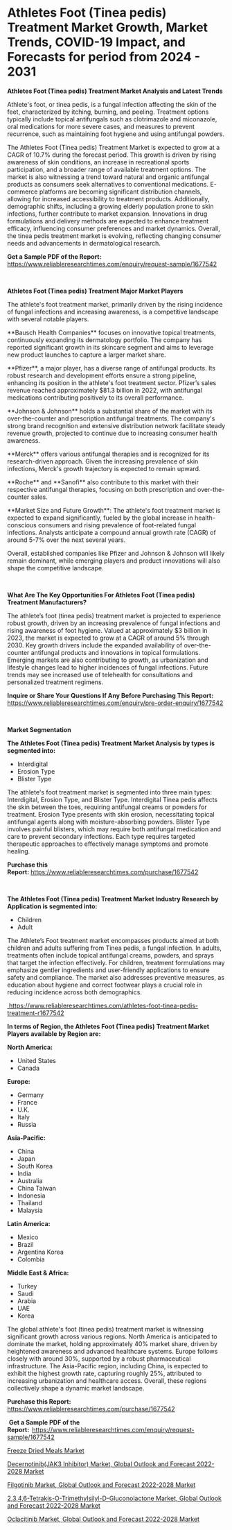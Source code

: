<p><h1>Athletes Foot (Tinea pedis) Treatment Market Growth, Market Trends, COVID-19 Impact, and Forecasts for period from 2024 - 2031</h1></p><p><strong>Athletes Foot (Tinea pedis) Treatment Market Analysis and Latest Trends</strong></p>
<p><p>Athlete's foot, or tinea pedis, is a fungal infection affecting the skin of the feet, characterized by itching, burning, and peeling. Treatment options typically include topical antifungals such as clotrimazole and miconazole, oral medications for more severe cases, and measures to prevent recurrence, such as maintaining foot hygiene and using antifungal powders.</p><p>The Athletes Foot (Tinea pedis) Treatment Market is expected to grow at a CAGR of 10.7% during the forecast period. This growth is driven by rising awareness of skin conditions, an increase in recreational sports participation, and a broader range of available treatment options. The market is also witnessing a trend toward natural and organic antifungal products as consumers seek alternatives to conventional medications. E-commerce platforms are becoming significant distribution channels, allowing for increased accessibility to treatment products. Additionally, demographic shifts, including a growing elderly population prone to skin infections, further contribute to market expansion. Innovations in drug formulations and delivery methods are expected to enhance treatment efficacy, influencing consumer preferences and market dynamics. Overall, the tinea pedis treatment market is evolving, reflecting changing consumer needs and advancements in dermatological research.</p></p>
<p><strong>Get a Sample PDF of the Report:&nbsp;</strong> <a href="https://www.reliableresearchtimes.com/enquiry/request-sample/1677542?utm_campaign=1266&utm_medium=2&utm_source=Github&utm_content=ia&utm_term=14102024&utm_id=athletes-foot-tinea-pedis-treatment">https://www.reliableresearchtimes.com/enquiry/request-sample/1677542</a></p>
<p>&nbsp;</p>
<p><strong>Athletes Foot (Tinea pedis) Treatment Major Market Players</strong></p>
<p><p>The athlete's foot treatment market, primarily driven by the rising incidence of fungal infections and increasing awareness, is a competitive landscape with several notable players.</p><p>**Bausch Health Companies** focuses on innovative topical treatments, continuously expanding its dermatology portfolio. The company has reported significant growth in its skincare segment and aims to leverage new product launches to capture a larger market share.</p><p>**Pfizer**, a major player, has a diverse range of antifungal products. Its robust research and development efforts ensure a strong pipeline, enhancing its position in the athlete's foot treatment sector. Pfizer’s sales revenue reached approximately $81.3 billion in 2022, with antifungal medications contributing positively to its overall performance.</p><p>**Johnson & Johnson** holds a substantial share of the market with its over-the-counter and prescription antifungal treatments. The company's strong brand recognition and extensive distribution network facilitate steady revenue growth, projected to continue due to increasing consumer health awareness.</p><p>**Merck** offers various antifungal therapies and is recognized for its research-driven approach. Given the increasing prevalence of skin infections, Merck's growth trajectory is expected to remain upward.</p><p>**Roche** and **Sanofi** also contribute to this market with their respective antifungal therapies, focusing on both prescription and over-the-counter sales.</p><p>**Market Size and Future Growth**: The athlete's foot treatment market is expected to expand significantly, fueled by the global increase in health-conscious consumers and rising prevalence of foot-related fungal infections. Analysts anticipate a compound annual growth rate (CAGR) of around 5-7% over the next several years. </p><p>Overall, established companies like Pfizer and Johnson & Johnson will likely remain dominant, while emerging players and product innovations will also shape the competitive landscape.</p></p>
<p>&nbsp;</p>
<p><strong>What Are The Key Opportunities For Athletes Foot (Tinea pedis) Treatment Manufacturers?</strong></p>
<p><p>The athlete’s foot (tinea pedis) treatment market is projected to experience robust growth, driven by an increasing prevalence of fungal infections and rising awareness of foot hygiene. Valued at approximately $3 billion in 2023, the market is expected to grow at a CAGR of around 5% through 2030. Key growth drivers include the expanded availability of over-the-counter antifungal products and innovations in topical formulations. Emerging markets are also contributing to growth, as urbanization and lifestyle changes lead to higher incidences of fungal infections. Future trends may see increased use of telehealth for consultations and personalized treatment regimens.</p></p>
<p><strong>Inquire or Share Your Questions If Any Before Purchasing This Report:</strong> <a href="https://www.reliableresearchtimes.com/enquiry/pre-order-enquiry/1677542?utm_campaign=1266&utm_medium=2&utm_source=Github&utm_content=ia&utm_term=14102024&utm_id=athletes-foot-tinea-pedis-treatment">https://www.reliableresearchtimes.com/enquiry/pre-order-enquiry/1677542</a></p>
<p>&nbsp;</p>
<p><strong>Market Segmentation</strong></p>
<p><strong>The Athletes Foot (Tinea pedis) Treatment Market Analysis by types is segmented into:</strong></p>
<p><ul><li>Interdigital</li><li>Erosion Type</li><li>Blister Type</li></ul></p>
<p><p>The athlete's foot treatment market is segmented into three main types: Interdigital, Erosion Type, and Blister Type. Interdigital Tinea pedis affects the skin between the toes, requiring antifungal creams or powders for treatment. Erosion Type presents with skin erosion, necessitating topical antifungal agents along with moisture-absorbing powders. Blister Type involves painful blisters, which may require both antifungal medication and care to prevent secondary infections. Each type requires targeted therapeutic approaches to effectively manage symptoms and promote healing.</p></p>
<p><strong>Purchase this Report:&nbsp;</strong><a href="https://www.reliableresearchtimes.com/purchase/1677542?utm_campaign=1266&utm_medium=2&utm_source=Github&utm_content=ia&utm_term=14102024&utm_id=athletes-foot-tinea-pedis-treatment">https://www.reliableresearchtimes.com/purchase/1677542</a></p>
<p>&nbsp;</p>
<p><strong>The Athletes Foot (Tinea pedis) Treatment Market Industry Research by Application is segmented into:</strong></p>
<p><ul><li>Children</li><li>Adult</li></ul></p>
<p><p>The Athlete’s Foot treatment market encompasses products aimed at both children and adults suffering from Tinea pedis, a fungal infection. In adults, treatments often include topical antifungal creams, powders, and sprays that target the infection effectively. For children, treatment formulations may emphasize gentler ingredients and user-friendly applications to ensure safety and compliance. The market also addresses preventive measures, as education about hygiene and correct footwear plays a crucial role in reducing incidence across both demographics.</p></p>
<p><a href="https://www.reliableresearchtimes.com/athletes-foot-tinea-pedis-treatment-r1677542?utm_campaign=1266&utm_medium=2&utm_source=Github&utm_content=ia&utm_term=14102024&utm_id=athletes-foot-tinea-pedis-treatment">&nbsp;https://www.reliableresearchtimes.com/athletes-foot-tinea-pedis-treatment-r1677542</a></p>
<p><strong>In terms of Region, the Athletes Foot (Tinea pedis) Treatment Market Players available by Region are:</strong></p>
<p>
    <p> <strong> North America: </strong>
        <ul>
            <li>United States</li>
            <li>Canada</li>
        </ul>
        </p> 
    <p> <strong> Europe: </strong>
        <ul>
            <li>Germany</li>
            <li>France</li>
            <li>U.K.</li>
            <li>Italy</li>
            <li>Russia</li>
        </ul>
        </p> 
    <p> <strong> Asia-Pacific: </strong>
        <ul>
            <li>China</li>
            <li>Japan</li>
            <li>South Korea</li>
            <li>India</li>
            <li>Australia</li>
            <li>China Taiwan</li>
            <li>Indonesia</li>
            <li>Thailand</li>
            <li>Malaysia</li>
        </ul>
        </p> 
    <p> <strong> Latin America: </strong>
        <ul>
            <li>Mexico</li>
            <li>Brazil</li>
            <li>Argentina Korea</li>
            <li>Colombia</li>
        </ul>
        </p> 
    <p> <strong> Middle East & Africa: </strong>
        <ul>
            <li>Turkey</li>
            <li>Saudi</li>
            <li>Arabia</li>
            <li>UAE</li>
            <li>Korea</li>
        </ul>
    </p>
    </p>
<p><p>The global athlete's foot (tinea pedis) treatment market is witnessing significant growth across various regions. North America is anticipated to dominate the market, holding approximately 40% market share, driven by heightened awareness and advanced healthcare systems. Europe follows closely with around 30%, supported by a robust pharmaceutical infrastructure. The Asia-Pacific region, including China, is expected to exhibit the highest growth rate, capturing roughly 25%, attributed to increasing urbanization and healthcare access. Overall, these regions collectively shape a dynamic market landscape.</p></p>
<p><strong>Purchase this Report: </strong><a href="https://www.reliableresearchtimes.com/purchase/1677542?utm_campaign=1266&utm_medium=2&utm_source=Github&utm_content=ia&utm_term=14102024&utm_id=athletes-foot-tinea-pedis-treatment">https://www.reliableresearchtimes.com/purchase/1677542</a></p>
<p>&nbsp;<strong>Get a Sample PDF of the Report:&nbsp;&nbsp;</strong><a href="https://www.reliableresearchtimes.com/enquiry/request-sample/1677542?utm_campaign=1266&utm_medium=2&utm_source=Github&utm_content=ia&utm_term=14102024&utm_id=athletes-foot-tinea-pedis-treatment">https://www.reliableresearchtimes.com/enquiry/request-sample/1677542</a></p>
<p><strong></strong></p>
<p><p><a href="https://github.com/prosalinda88/Market-Research-Report-List-6/blob/main/freeze-dried-meals-market.md?utm_campaign=1266&utm_medium=2&utm_source=Github&utm_content=ia&utm_term=14102024&utm_id=athletes-foot-tinea-pedis-treatment">Freeze Dried Meals Market</a></p><p><a href="https://www.linkedin.com/pulse/decernotinibjak3-inhibitor-market-global-outlook-forecast-0gyxf?utm_campaign=1266&utm_medium=2&utm_source=Github&utm_content=ia&utm_term=14102024&utm_id=athletes-foot-tinea-pedis-treatment">Decernotinib(JAK3 Inhibitor) Market, Global Outlook and Forecast 2022-2028 Market</a></p><p><a href="https://www.linkedin.com/pulse/filgotinib-market-global-outlook-forecast-2022-2028-analysis-lr1hf?utm_campaign=1266&utm_medium=2&utm_source=Github&utm_content=ia&utm_term=14102024&utm_id=athletes-foot-tinea-pedis-treatment">Filgotinib Market, Global Outlook and Forecast 2022-2028 Market</a></p><p><a href="https://www.linkedin.com/pulse/disruption-innovation-2346-tetrakis-o-trimethylsilyl-d-gluconolactone-h9stf?utm_campaign=1266&utm_medium=2&utm_source=Github&utm_content=ia&utm_term=14102024&utm_id=athletes-foot-tinea-pedis-treatment">2,3,4,6-Tetrakis-O-Trimethylsilyl-D-Gluconolactone Market, Global Outlook and Forecast 2022-2028 Market</a></p><p><a href="https://www.linkedin.com/pulse/insights-oclacitinib-market-global-outlook-forecast-2022-2028-ztndf?utm_campaign=1266&utm_medium=2&utm_source=Github&utm_content=ia&utm_term=14102024&utm_id=athletes-foot-tinea-pedis-treatment">Oclacitinib Market, Global Outlook and Forecast 2022-2028 Market</a></p></p>